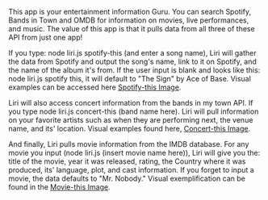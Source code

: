 This app is your entertainment information Guru. You can search Spotify, Bands in Town and OMDB for information on movies, live performances, and music. The value of this app is that it pulls data from all three of these API from just one app!

If you type: node liri.js spotify-this (and enter a song name), Liri will gather the data from Spotify and output the song's name, link to it on Spotify, and the name of the album it's from. If the user input is blank and looks like this: node liri.js spotify this, it will default to "The Sign" by Ace of Base.
Visual examples can be accessed here [Spotify-this Image](spotify-this.png).



Liri will also access concert information from the bands in my town API. If you type node liri.js concert-this (band name here). Liri will pull information on your favorite artists such as when they are performing next, the venue name, and its' location. Visual examples found here, [Concert-this Image](concert-this.png).
 

And finally, Liri pulls movie information from the IMDB database. For any movie you input (node liri.js (insert movie name here)), Liri will give you the: title of the movie, year it was released, rating, the Country where it was produced, its' language, plot, and cast information. If you forget to input a movie, the data defaults to "Mr. Nobody." Visual exemplification can be found in the [Movie-this Image](movie-this.png). 

